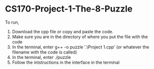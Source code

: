 # CS170-Project-1-The-8-Puzzle

To run, 

1. Download the cpp file or copy and paste the code.
2. Make sure you are in the directory of where you put the file with the code
3. In the terminal, enter g++ -o puzzle '.\Project 1.cpp'          (or whatever the filename with the code is called)
4. In the terminal, enter ./puzzle
5. Follow the intstructions in the interface in the terminal
